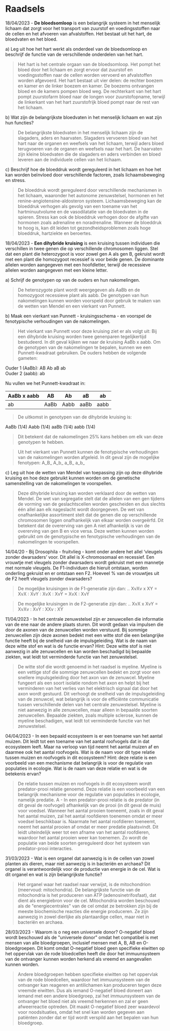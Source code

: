 # Raadsels

18/04/2023 - **De bloedsomloop** is een belangrijk systeem in het menselijk lichaam dat zorgt voor het transport van zuurstof en voedingsstoffen naar de cellen en het afvoeren van afvalstoffen. Het bestaat uit het hart, de bloedvaten en het bloed.

a) Leg uit hoe het hart werkt als onderdeel van de bloedsomloop en beschrijf de functie van de verschillende onderdelen van het hart.
> Het hart is het centrale orgaan van de bloedsomloop. Het pompt het bloed door het lichaam en zorgt ervoor dat zuurstof en voedingsstoffen naar de cellen worden vervoerd en afvalstoffen worden afgevoerd. Het hart bestaat uit vier delen: de rechter boezem en kamer en de linker boezem en kamer. De boezems ontvangen bloed en de kamers pompen bloed weg. De rechterkant van het hart pompt zuurstofarm bloed naar de longen voor zuurstofopname, terwijl de linkerkant van het hart zuurstofrijk bloed pompt naar de rest van het lichaam.

b) Wat zijn de belangrijkste bloedvaten in het menselijk lichaam en wat zijn hun functies?
> De belangrijkste bloedvaten in het menselijk lichaam zijn de slagaders, aders en haarvaten. Slagaders vervoeren bloed van het hart naar de organen en weefsels van het lichaam, terwijl aders bloed terugvoeren van de organen en weefsels naar het hart. De haarvaten zijn kleine bloedvaten die de slagaders en aders verbinden en bloed leveren aan de individuele cellen van het lichaam.

c) Beschrijf hoe de bloeddruk wordt gereguleerd in het lichaam en hoe het kan worden beïnvloed door verschillende factoren, zoals lichaamsbeweging en stress.
> De bloeddruk wordt gereguleerd door verschillende mechanismen in het lichaam, waaronder het autonome zenuwstelsel, hormonen en het renine-angiotensine-aldosteron systeem. Lichaamsbeweging kan de bloeddruk verhogen als gevolg van een toename van het hartminuutvolume en de vasodilatatie van de bloedvaten in de spieren. Stress kan ook de bloeddruk verhogen door de afgifte van hormonen zoals adrenaline en noradrenaline. Wanneer de bloeddruk te hoog is, kan dit leiden tot gezondheidsproblemen zoals hoge bloeddruk, hartziekte en beroertes.


18/04/2023 - **Een dihybride kruising** is een kruising tussen individuen die verschillen in twee genen die op verschillende chromosomen liggen. Stel dat een plant die heterozygoot is voor zowel gen A als gen B, gekruist wordt met een plant die homozygoot recessief is voor beide genen. De dominante allelen worden aangegeven met een hoofdletter, terwijl de recessieve allelen worden aangegeven met een kleine letter.

a) Schrijf de genotypen op van de ouders en hun nakomelingen.
> De heterozygote plant wordt weergegeven als AaBb en de homozygoot recessieve plant als aabb.
De genotypen van hun nakomelingen kunnen worden voorspeld door gebruik te maken van de wetten van Mendel en een vierkant van Punnett. 

b) Maak een vierkant van Punnett - kruisingsschema - en voorspel de fenotypische verhoudingen van de nakomelingen.

> Het vierkant van Punnett voor deze kruising ziet er als volgt uit:
Bij een dihybride kruising worden twee genenparen tegelijkertijd bestudeerd. In dit geval kijken we naar de kruising AaBb x aabb. Om de genotypen van de nakomelingen te bepalen, kunnen we een Punnett-kwadraat gebruiken. De ouders hebben de volgende gameten:

Ouder 1 (AaBb): AB Ab aB ab  
Ouder 2 (aabb): ab  

Nu vullen we het Punnett-kwadraat in:  

AaBb x aabb| AB  | Ab | aB | ab
-|-|-|-|-
ab | AaBb | Aabb | aaBb | aabb

> De uitkomst in genotypen van de dihybride kruising is:

AaBb (1/4)
Aabb (1/4)
aaBb (1/4)
aabb (1/4)

> Dit betekent dat de nakomelingen 25% kans hebben om elk van deze genotypen te hebben.

> Uit het vierkant van Punnett kunnen de fenotypische verhoudingen van de nakomelingen worden afgeleid. In dit geval zijn de mogelijke fenotypen:
A_B_
A_b_
a_B_
a_b_

c) Leg uit hoe de wetten van Mendel van toepassing zijn op deze dihybride kruising en hoe deze gebruikt kunnen worden om de genetische samenstelling van de nakomelingen te voorspellen.
> Deze dihybride kruising kan worden verklaard door de wetten van Mendel. De wet van segregatie stelt dat de allelen van een gen tijdens de vorming van de geslachtscellen worden gescheiden en dus slechts één allel aan elk nageslacht wordt doorgegeven. De wet van onafhankelijke assortiment stelt dat de genen die op verschillende chromosomen liggen onafhankelijk van elkaar worden overgeërfd. Dit betekent dat de overerving van gen A niet afhankelijk is van de overerving van gen B en vice versa. Deze wetten kunnen worden gebruikt om de genotypische en fenotypische verhoudingen van de nakomelingen te voorspellen.

14/04/20 - Bij Drosophila - fruitvlieg - komt onder andere het allel ‘vleugels zonder dwarsaders’ voor. Dit allel is X-chromosomaal en recessief. Een vrouwtje met vleugels zonder dwarsaders wordt gekruist met 
een mannetje met normale vleugels. De F1-individuen die hieruit ontstaan, worden onderling gekruist en er ontstaan een F2.  Hoeveel % van de vrouwtjes uit de F2 heeft vleugels zonder dwarsaders? 

> De mogelijke kruisingen in de F1-generatie zijn dan:
.. XvXv x XY = XvX : XvY : XvX : XvY = XvX : XvY
 
> De mogelijke kruisingen in de F2-generatie zijn dan:
.. XvX x XvY = XvXv : XvY : XXv : XY


11/04/2023 - In het centrale zenuwstelsel zijn er zenuwcellen die informatie van de ene naar de andere plaats sturen. Dit wordt gedaan via impulsen die door de axonen van de zenuwcellen worden verstuurd. Bij sommige zenuwcellen zijn deze axonen bedekt met een witte stof die een belangrijke functie heeft bij de snelheid van de impulsgeleiding.
Wat is de naam van deze witte stof en wat is de functie ervan?
Hint: Deze witte stof is niet aanwezig in alle zenuwcellen en kan worden beschadigd bij bepaalde ziekten, wat leidt tot verminderde functie van het zenuwstelsel.
> De witte stof die wordt genoemd in het raadsel is myeline. Myeline is een vettige stof die sommige zenuwcellen bedekt en zorgt voor een snellere impulsgeleiding door het axon van de zenuwcel. Myeline fungeert als een soort isolatie rondom het axon en helpt bij het verminderen van het verlies van het elektrisch signaal dat door het axon wordt gestuurd. Dit verhoogt de snelheid van de impulsgeleiding van de zenuwcel, wat belangrijk is voor de efficiënte communicatie tussen verschillende delen van het centrale zenuwstelsel. Myeline is niet aanwezig in alle zenuwcellen, maar alleen in bepaalde soorten zenuwcellen. Bepaalde ziekten, zoals multiple sclerose, kunnen de myeline beschadigen, wat leidt tot verminderde functie van het zenuwstelsel.

04/04/2023 - In een bepaald ecosysteem is er een toename van het aantal muizen. Dit leidt tot een toename van het aantal roofvogels dat in dat ecosysteem leeft. Maar na verloop van tijd neemt het aantal muizen af en daarmee ook het aantal roofvogels. Wat is de naam voor dit type relatie tussen muizen en roofvogels in dit ecosysteem?
Hint: deze relatie is een voorbeeld van een mechanisme dat belangrijk is voor de regulatie van populaties in ecologie.
Wat is de naam van deze relatie en wat is de betekenis ervan?
> De relatie tussen muizen en roofvogels in dit ecosysteem wordt predator-prooi relatie genoemd. Deze relatie is een voorbeeld van een belangrijk mechanisme voor de regulatie van populaties in ecologie, namelijk predatie.
A - In een predator-prooi relatie is de predator (in dit geval de roofvogel) afhankelijk van de prooi (in dit geval de muis) voor voedsel. Wanneer het aantal prooien toeneemt, zoals in dit geval het aantal muizen, zal het aantal roofdieren toenemen omdat er meer voedsel beschikbaar is. Naarmate het aantal roofdieren toeneemt, neemt het aantal prooien af omdat er meer predatie plaatsvindt. Dit leidt uiteindelijk weer tot een afname van het aantal roofdieren, waardoor het aantal prooien weer kan toenemen. Zo wordt de populatie van beide soorten gereguleerd door het systeem van predator-prooi interacties.

31/03/2023 - Wat is een organel dat aanwezig is in de cellen van zowel planten als dieren, maar niet aanwezig is in bacteriën en archaea? Dit organel is verantwoordelijk voor de productie van energie in de cel.
Wat is dit organel en wat is zijn belangrijkste functie?
> Het organel waar het raadsel naar verwijst, is de mitochondrion (meervoud: mitochondria). De belangrijkste functie van de mitochondria is het produceren van ATP (adenosinetrifosfaat), dat dient als energiebron voor de cel. Mitochondria worden beschouwd als de "energiecentrales" van de cel omdat ze betrokken zijn bij de meeste biochemische reacties die energie produceren. Ze zijn aanwezig in zowel dierlijke als plantaardige cellen, maar niet in bacteriën en archaea.

28/03/2023 - Waarom is o neg een universele donor?  O-negatief bloed wordt beschouwd als de "universele donor" omdat het compatibel is met mensen van alle bloedgroepen, inclusief mensen met A, B, AB en O-bloedgroepen.
Dit komt omdat O-negatief bloed geen specifieke eiwitten op het oppervlak van de rode bloedcellen heeft die door het immuunsysteem van de ontvanger kunnen worden herkend als vreemd en aangevallen kunnen worden.
> Andere bloedgroepen hebben specifieke eiwitten op het oppervlak van de rode bloedcellen, waardoor het immuunsysteem van de ontvanger kan reageren en antilichamen kan produceren tegen deze vreemde eiwitten.
Dus als iemand O-negatief bloed doneert aan iemand met een andere bloedgroep, zal het immuunsysteem van de ontvanger het bloed niet als vreemd herkennen en zal er geen afweerreactie optreden.
Dit maakt O-negatief bloed zeer waardevol voor noodsituaties, omdat het snel kan worden gegeven aan patiënten zonder dat er tijd wordt verspild aan het bepalen van hun bloedgroep.

